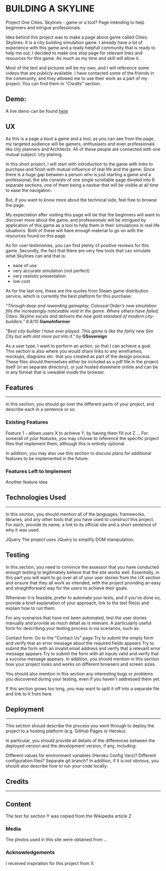 # BUILDING A SKYLINE
Project One 
Cities: Skylines - game or  a tool? Page intending to help beginners and intrigue professionals.

Idea behind this project was to make a page about game called Cities: Skylines. It is a city building simulation game. 
I already have a lot of experience with this game and a really helpfull community that is ready to help me out, I decided to make one stop page for relevant links and resources for this game. As much as my time and skill will allow it.

Most of the text and pictures will be my own, and I will reference some videos that are publicly available. I have contacted some of the friends in the community, and they allowed me to use their work as a part of my project. You can find them in *"Credits"* section.


## Demo:
A live demo can be found [here](https://vlad-404.github.io/building-a-skyline/)




## UX

As this is a page a bout a game and a tool, as you can see from the page, my targeted audience will be gamers, enthusiasts and even professionals like city planners and Architects. All of these people are connected with one mutual subject: city planing.

In this short project, I will start with introduction to the game with links to purchase and finish with mutual influence of real life and the game. Since there is a huge gap between a person who is just starting a game and a professional, the site consists of one single scrollable page divided into 6 separate sections, one of them being a navbar that will be visible at all time to ease the navigation. 

But, if you want to know more about the technical side, feel free to browse the page.

My expectation after visiting this page will be that the beginners will want to discover more about the game, and professionals will be intrigued by application of this game as a tool to help them in their simulations in real life situations. Both of these will have enough material to go on with the resources found on this page.

As for user testimonies, you can find plenty of positive reviews for this game. 
Secondly, the fact that there are very few tools that can simulate what Skylines can and that is:
* ease of use
* very accurate simulation (not perfect)
* very realistic presentation
* low cost 

As for the last one, these are the quotes from Steam game distribution service, which is currently the best platform for this purchase:

*"Through deep and rewarding gameplay, Colossal Order’s new simulation fills the increasingly noticeable void in the genre. Where others have failed, Cities: Skyline excels and delivers the new gold standard of modern city-builders."* 8.8/10 **GameInformer**

*"Best city builder I have ever played. This game is like the fairly new Sim City but with alot more put into it."* by **GSovereign**



As a user type, I want to perform an action, so that I can achieve a goal.
This section is also where you would share links to any wireframes, mockups, diagrams etc. that you created as part of the design process. These files should themselves either be included as a pdf file in the project itself (in an separate directory), or just hosted elsewhere online and can be in any format that is viewable inside the browser.

## Features
---
In this section, you should go over the different parts of your project, and describe each in a sentence or so.

### Existing Features
Feature 1 - allows users X to achieve Y, by having them fill out Z
...
For some/all of your features, you may choose to reference the specific project files that implement them, although this is entirely optional.

In addition, you may also use this section to discuss plans for additional features to be implemented in the future:

### Features Left to Implement
Another feature idea

## Technologies Used
---
In this section, you should mention all of the languages, frameworks, libraries, and any other tools that you have used to construct this project. For each, provide its name, a link to its official site and a short sentence of why it was used.

JQuery
The project uses JQuery to simplify DOM manipulation.

## Testing
In this section, you need to convince the assessor that you have conducted enough testing to legitimately believe that the site works well. Essentially, in this part you will want to go over all of your user stories from the UX section and ensure that they all work as intended, with the project providing an easy and straightforward way for the users to achieve their goals.

Whenever it is feasible, prefer to automate your tests, and if you've done so, provide a brief explanation of your approach, link to the test file(s) and explain how to run them.

For any scenarios that have not been automated, test the user stories manually and provide as much detail as is relevant. A particularly useful form for describing your testing process is via scenarios, such as:

Contact form:
Go to the "Contact Us" page
Try to submit the empty form and verify that an error message about the required fields appears
Try to submit the form with an invalid email address and verify that a relevant error message appears
Try to submit the form with all inputs valid and verify that a success message appears.
In addition, you should mention in this section how your project looks and works on different browsers and screen sizes.

You should also mention in this section any interesting bugs or problems you discovered during your testing, even if you haven't addressed them yet.

If this section grows too long, you may want to split it off into a separate file and link to it from here.

## Deployment
---
This section should describe the process you went through to deploy the project to a hosting platform (e.g. GitHub Pages or Heroku).

In particular, you should provide all details of the differences between the deployed version and the development version, if any, including:

Different values for environment variables (Heroku Config Vars)?
Different configuration files?
Separate git branch?
In addition, if it is not obvious, you should also describe how to run your code locally.

## Credits 
---
## Content
The text for section Y was copied from the Wikipedia article Z
### Media
The photos used in this site were obtained from ...
### Acknowledgements
I received inspiration for this project from X